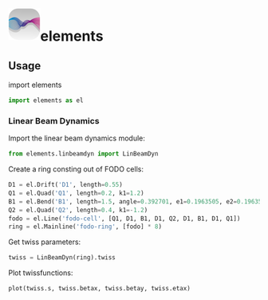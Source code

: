 <img src="images/icons/svg/logo.svg" width="64" height="64" align="left"/>

# elements


## Usage
import elements
```python
import elements as el
```

### Linear Beam Dynamics
Import the linear beam dynamics module:
```python
from elements.linbeamdyn import LinBeamDyn
```

Create a ring consting out of FODO cells:  
```python
D1 = el.Drift('D1', length=0.55)
Q1 = el.Quad('Q1', length=0.2, k1=1.2)
B1 = el.Bend('B1', length=1.5, angle=0.392701, e1=0.1963505, e2=0.1963505)
Q2 = el.Quad('Q2', length=0.4, k1=-1.2)
fodo = el.Line('fodo-cell', [Q1, D1, B1, D1, Q2, D1, B1, D1, Q1])
ring = el.Mainline('fodo-ring', [fodo] * 8)
```

Get twiss parameters:
```python
twiss = LinBeamDyn(ring).twiss
```


Plot twissfunctions:
```python
plot(twiss.s, twiss.betax, twiss.betay, twiss.etax)
```
